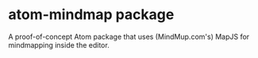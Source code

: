 # atom-mindmap package


A proof-of-concept Atom package that uses (MindMup.com's) MapJS for mindmapping inside the editor.


